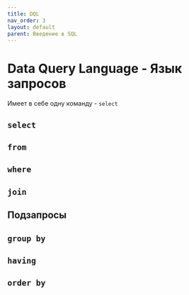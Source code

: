 ```yaml
---
title: DQL
nav_order: 3
layout: default
parent: Введение в SQL
---
```

# Data Query Language - Язык запросов 

Имеет в себе одну команду - `select`

## `select`

## `from`

## `where`

## `join`

## Подзапросы
## `group by`

## `having`

## `order by`
